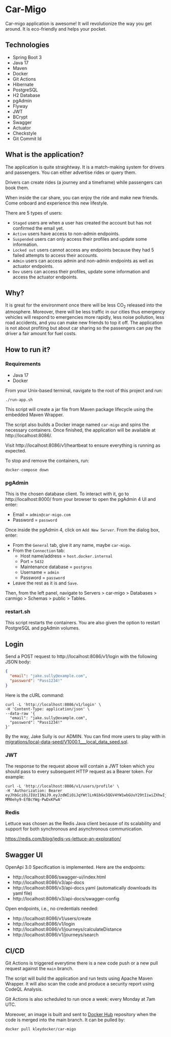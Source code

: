 # Car-Migo

Car-migo application is awesome! It will revolutionize the way you get around. It is eco-friendly and helps your pocket.

## Technologies
* Spring Boot 3
* Java 17
* Maven
* Docker
* Git Actions
* Hibernate
* PostgreSQL
* H2 Database
* pgAdmin
* Flyway
* JWT
* BCrypt
* Swagger
* Actuator
* Checkstyle
* Git Commit Id

## What is the application?
The application is quite straightway. It is a match-making system for drivers and passengers.
You can either advertise rides or query them.

Drivers can create rides (a journey and a timeframe) while passengers can book them.

When inside the car share, you can enjoy the ride and make new friends. Come onboard and experience this new lifestyle.

There are 5 types of users:
* `Staged` users are when a user has created the account but has not confirmed the email yet.
* `Active` users have access to non-admin endpoints.
* `Suspended` users can only access their profiles and update some information.
* `Locked out` users cannot access any endpoints because they had 5 failed attempts to access their accounts.
* `Admin` users can access admin and non-admin endpoints as well as actuator endpoints.
* `Dev` users can access their profiles, update some information and access the actuator endpoints.

## Why?
It is great for the environment once there will be less CO<sub>2</sub> released into the atmosphere.
Moreover, there will be less traffic in our cities thus emergency vehicles will respond to emergencies more rapidly, 
less noise pollution, less road accidents, and you can make new friends to top it off.
The application is not about profiting but about car sharing so the passengers can pay the driver a fair amount for fuel costs.

## How to run it?
### Requirements
- Java 17
- Docker

From your Unix-based terminal, navigate to the root of this project and run:
```
./run-app.sh
```
This script will create a jar file from Maven package lifecycle using the embedded Maven Wrapper.

The script also builds a Docker image named `car-migo` and spins the necessary containers. Once finished, the application
will be available at http://localhost:8086/.

Visit http://localhost:8086/v1/heartbeat to ensure everything is running as expected.

To stop and remove the containers, run:
```
docker-compose down
```

### pgAdmin
This is the chosen database client.
To interact with it, go to http://localhost:8000/ from your browser to open the pgAdmin 4 UI and enter:
- Email = `admin@car-migo.com`
- Password = `password`

Once inside the pgAdmin 4, click on `Add New Server`. From the dialog box, enter:
- From the `General` tab, give it any name, maybe `car-migo`.
- From the `Connection` tab:
  - Host name/address = `host.docker.internal`
  - Port = `5432`
  - Maintenance database = `postgres`
  - Username = `admin`
  - Password = `password`
- Leave the rest as it is and `Save`.

Then, from the left panel, navigate to Servers > car-migo > Databases > carmigo > Schemas > public > Tables.

### restart.sh
This script restarts the containers. You are also given the option to restart PostgreSQL and pgAdmin volumes.

## Login
Send a POST request to http://localhost:8086/v1/login with the following JSON body:
```json
{
  "email": "jake.sully@example.com",
  "password": "Pass1234!"
}
```
Here is the cURL command:
```
curl -L 'http://localhost:8086/v1/login' \
-H 'Content-Type: application/json' \
--data-raw '{
  "email": "jake.sully@example.com",
  "password": "Pass1234!"
}'
```
By the way, Jake Sully is our ADMIN. You can find more users to play with in [migrations/local-data-seed/V1000.1___local_data_seed.sql](./migrations/local-data-seed/V1000.1___local_data_seed.sql).

### JWT
The response to the request above will contain a JWT token which you should pass to every subsequent HTTP request as a Bearer token. For example:
```
curl -L 'http://localhost:8086/v1/users/profile' \
-H 'Authorization: Bearer eyJhbGciOiJIUzI1NiJ9.eyJzdWIiOiJqYWtlLnN1bGx5QGV4YW1wbGUuY29tIiwiZXhwIjoxNjg0Mzk3MzA3LCJpYXQiOjE2ODQzNjEzMDd9.NPQ0Fz_oHj88xQAN8G-MM0ehy9-EfBcYWg-PwDxKPwA'
```

### Redis
Lettuce was chosen as the Redis Java client because of its scalability and support for both synchronous and asynchronous communication.

https://redis.com/blog/jedis-vs-lettuce-an-exploration/

## Swagger UI
OpenApi 3.0 Specification is implemented. Here are the endpoints:
* http://localhost:8086/swagger-ui/index.html
* http://localhost:8086/v3/api-docs
* http://localhost:8086/v3/api-docs.yaml (automatically downloads its yaml file)
* http://localhost:8086/v3/api-docs/swagger-config

Open endpoints, i.e., no credentials needed:
* http://localhost:8086/v1/users/create
* http://localhost:8086/v1/login
* http://localhost:8086/v1/journeys/calculateDistance
* http://localhost:8086/v1/journeys/search

## CI/CD
Git Actions is triggered everytime there is a new code push or a new pull request against the `main` branch.

The script will build the application and run tests using Apache Maven Wrapper.
It will also scan the code and produce a security report using CodeQL Analysis.

Git Actions is also scheduled to run once a week: every Monday at 7am UTC.

Moreover, an image is built and sent to [Docker Hub](https://hub.docker.com/r/kleydocker/car-migo) repository when the code is merged into the main branch.
It can be pulled by:
```
docker pull kleydocker/car-migo
```
